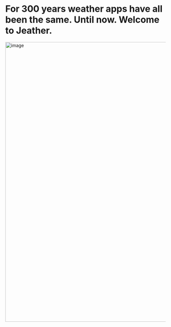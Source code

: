 # For 300 years weather apps have all been the same. Until now. Welcome to Jeather.

<img width="519" height="876" alt="image" src="https://github.com/user-attachments/assets/b2a29e44-f27e-43e6-bef2-7042afa510c2" />
